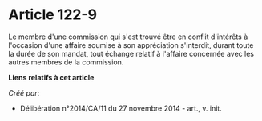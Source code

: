 # Article 122-9

Le membre d'une commission qui s'est trouvé être en conflit d'intérêts à l'occasion d'une affaire soumise à son appréciation
s'interdit, durant toute la durée de son mandat, tout échange relatif à l'affaire concernée avec les autres membres de la
commission.

**Liens relatifs à cet article**

_Créé par_:

  - Délibération n°2014/CA/11 du 27 novembre 2014 - art., v. init.
